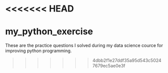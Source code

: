 <<<<<<< HEAD
=======
# my_python_exercise
These are the practice questions I solved during my data science cource for improving python programming.
>>>>>>> 4dbb2f1e27ddf35a95d543c50247679ec5ae0e3f
